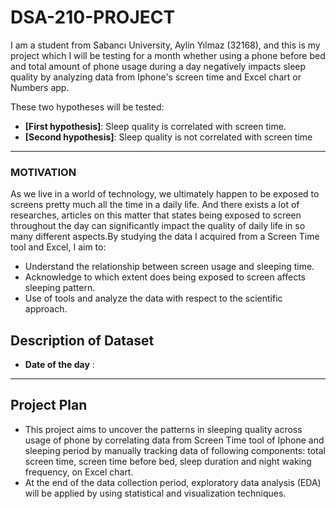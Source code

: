 # DSA-210-PROJECT
I am a student from Sabancı University, Aylin Yılmaz (32168), and this is my project which I will be testing for a month whether using a phone before bed and total amount of phone usage during a day negatively impacts sleep quality by analyzing data from Iphone's screen time  and Excel chart or Numbers app.

These two hypotheses will be tested:
- **[First hypothesis]**: Sleep quality is correlated with screen time.
- **[Second hypothesis]**: Sleep quality is not correlated with screen time

---

### MOTIVATION
As we live in a world of technology, we ultimately happen to be exposed to screens pretty much all the time in a daily life. And there exists a lot of researches, articles on this matter that states being exposed to screen throughout the day can significantly impact the quality of daily life in so many different aspects.By studying the data I acquired from a Screen Time tool and Excel, I aim to:
- Understand the relationship between screen usage and sleeping time.
- Acknowledge to which extent does being exposed to screen affects sleeping pattern.
- Use of tools and analyze the data with respect to the scientific approach. 

## **Description of Dataset**
- **Date of the day** :







---

## **Project Plan**
- This project aims to uncover the patterns in sleeping quality across usage of phone by correlating data from Screen Time tool of Iphone and sleeping period by manually tracking data of following components: total screen time, screen time before bed, sleep duration and night waking frequency, on Excel chart.
- At the end of the data collection period, exploratory data analysis (EDA) will be applied by using statistical and visualization techniques.

